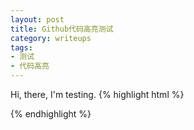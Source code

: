 ```yaml
---
layout: post
title: Github代码高亮测试
category: writeups
tags:
- 测试
- 代码高亮
---
```


Hi, there, I'm testing.
{% highlight html %}

<body>
<span></span>
</body>

{% endhighlight %}
